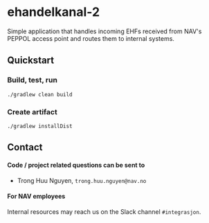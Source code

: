 ehandelkanal-2
==============

Simple application that handles incoming EHFs received from NAV's PEPPOL access point and routes them to internal systems.

## Quickstart

### Build, test, run
`./gradlew clean build`

### Create artifact
`./gradlew installDist`

## Contact

#### Code / project related questions can be sent to
* Trong Huu Nguyen, `trong.huu.nguyen@nav.no`

#### For NAV employees
Internal resources may reach us on the Slack channel `#integrasjon`.
